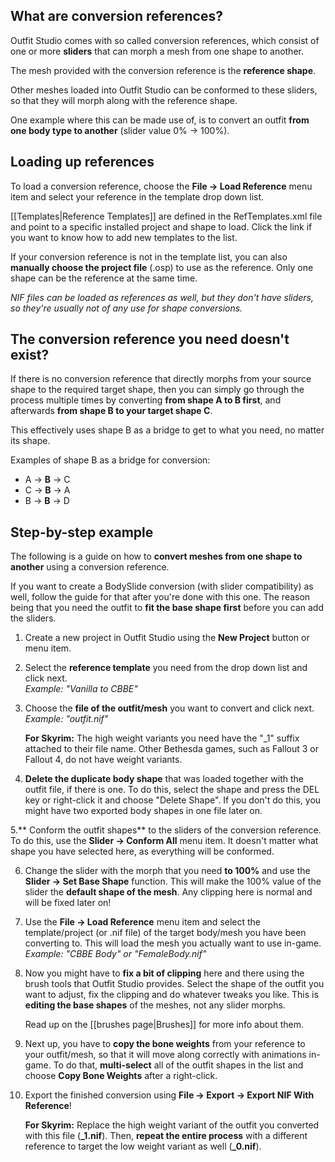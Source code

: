 ## What are conversion references?
Outfit Studio comes with so called conversion references, which consist of one or more **sliders** that can morph a mesh from one shape to another.

The mesh provided with the conversion reference is the **reference shape**.

Other meshes loaded into Outfit Studio can be conformed to these sliders, so that they will morph along with the reference shape.

One example where this can be made use of, is to convert an outfit **from one body type to another** (slider value 0% -> 100%).

## Loading up references
To load a conversion reference, choose the **File -> Load Reference** menu item and select your reference in the template drop down list.

[[Templates|Reference Templates]] are defined in the RefTemplates.xml file and point to a specific installed project and shape to load. Click the link if you want to know how to add new templates to the list.

If your conversion reference is not in the template list, you can also **manually choose the project file** (.osp) to use as the reference. Only one shape can be the reference at the same time.

_NIF files can be loaded as references as well, but they don't have sliders, so they're usually not of any use for shape conversions._

## The conversion reference you need doesn't exist?
If there is no conversion reference that directly morphs from your source shape to the required target shape, then you can simply go through the process multiple times by converting **from shape A to B first**, and afterwards **from shape B to your target shape C**.

This effectively uses shape B as a bridge to get to what you need, no matter its shape.

Examples of shape B as a bridge for conversion:
* A -> **B** -> C
* C -> **B** -> A
* B -> **B** -> D

## Step-by-step example
The following is a guide on how to **convert meshes from one shape to another** using a conversion reference.

If you want to create a BodySlide conversion (with slider compatibility) as well, follow the guide for that after you're done with this one. The reason being that you need the outfit to **fit the base shape first** before you can add the sliders.

1. Create a new project in Outfit Studio using the **New Project** button or menu item.

2. Select the **reference template** you need from the drop down list and click next.  
_Example: "Vanilla to CBBE"_

3. Choose the **file of the outfit/mesh** you want to convert and click next.
_Example: "outfit.nif"_

    **For Skyrim:** The high weight variants you need have the "_1" suffix attached to their file name. Other Bethesda games, such as Fallout 3 or Fallout 4, do not have weight variants.

4. **Delete the duplicate body shape** that was loaded together with the outfit file, if there is one. To do this, select the shape and press the DEL key or right-click it and choose "Delete Shape". If you don't do this, you might have two exported body shapes in one file later on.

5.** Conform the outfit shapes** to the sliders of the conversion reference. To do this, use the **Slider -> Conform All** menu item. It doesn't matter what shape you have selected here, as everything will be conformed.

6. Change the slider with the morph that you need **to 100%** and use the **Slider -> Set Base Shape** function. This will make the 100% value of the slider the **default shape of the mesh**. Any clipping here is normal and will be fixed later on!

7. Use the **File -> Load Reference** menu item and select the template/project (or .nif file) of the target body/mesh you have been converting to. This will load the mesh you actually want to use in-game.  
_Example: "CBBE Body" or "FemaleBody.nif"_

8. Now you might have to **fix a bit of clipping** here and there using the brush tools that Outfit Studio provides. Select the shape of the outfit you want to adjust, fix the clipping and do whatever tweaks you like. This is **editing the base shapes** of the meshes, not any slider morphs.

    Read up on the [[brushes page|Brushes]] for more info about them.

9. Next up, you have to **copy the bone weights** from your reference to your outfit/mesh, so that it will move along correctly with animations in-game. To do that, **multi-select** all of the outfit shapes in the list and choose **Copy Bone Weights** after a right-click.

10. Export the finished conversion using **File -> Export -> Export NIF With Reference**!

    **For Skyrim:** Replace the high weight variant of the outfit you converted with this file (**_1.nif**). Then, **repeat the entire process** with a different reference to target the low weight variant as well (**_0.nif**).